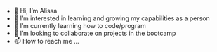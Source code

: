 - 👋 Hi, I’m Alissa
- 👀 I’m interested in learning and growing my capabilities as a person
- 🌱 I’m currently learning how to code/program
- 💞️ I’m looking to collaborate on projects in the bootcamp
- 📫 How to reach me ...

<!---
Apatterson32/Apatterson32 is a ✨ special ✨ repository because its `README.md` (this file) appears on your GitHub profile.
You can click the Preview link to take a look at your changes.
--->
